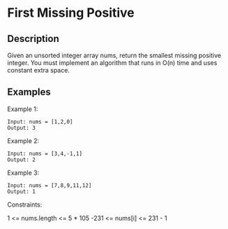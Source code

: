 # First Missing Positive

## Description

Given an unsorted integer array nums, return the smallest missing positive integer.
You must implement an algorithm that runs in O(n) time and uses constant extra space.

## Examples

Example 1:

    Input: nums = [1,2,0]
    Output: 3

Example 2:

    Input: nums = [3,4,-1,1]
    Output: 2

Example 3:

    Input: nums = [7,8,9,11,12]
    Output: 1
 

Constraints:

1 <= nums.length <= 5 * 105
-231 <= nums[i] <= 231 - 1